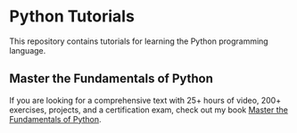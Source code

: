 # Python Tutorials

This repository contains tutorials for learning the Python programming language.

## Master the Fundamentals of Python

If you are looking for a comprehensive text with 25+ hours of video, 200+ exercises, projects, and a certification exam, check out my book [Master the Fundamentals of Python](https://www.dunderdata.com/master-the-fundamentals-of-python).